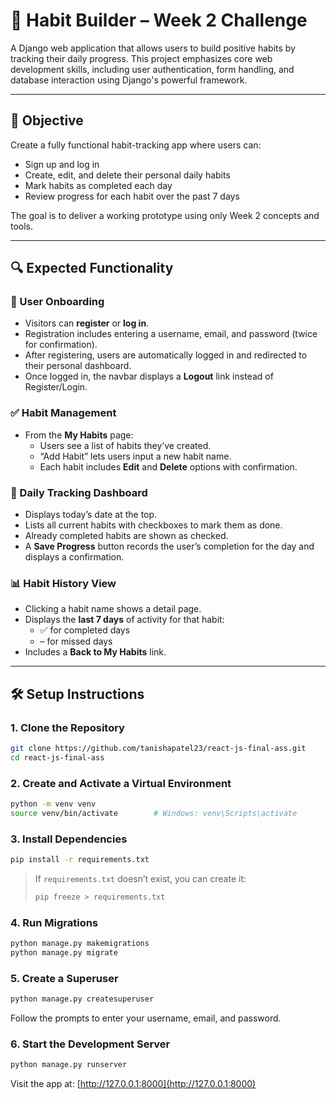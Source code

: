 
# 🧠 Habit Builder – Week 2 Challenge

A Django web application that allows users to build positive habits by tracking their daily progress. This project emphasizes core web development skills, including user authentication, form handling, and database interaction using Django's powerful framework.

---

## 📌 Objective

Create a fully functional habit-tracking app where users can:

- Sign up and log in  
- Create, edit, and delete their personal daily habits  
- Mark habits as completed each day  
- Review progress for each habit over the past 7 days  

The goal is to deliver a working prototype using only Week 2 concepts and tools.

---

## 🔍 Expected Functionality

### 🔐 User Onboarding

- Visitors can **register** or **log in**.
- Registration includes entering a username, email, and password (twice for confirmation).
- After registering, users are automatically logged in and redirected to their personal dashboard.
- Once logged in, the navbar displays a **Logout** link instead of Register/Login.

### ✅ Habit Management

- From the **My Habits** page:
  - Users see a list of habits they’ve created.
  - “Add Habit” lets users input a new habit name.
  - Each habit includes **Edit** and **Delete** options with confirmation.

### 📅 Daily Tracking Dashboard

- Displays today’s date at the top.
- Lists all current habits with checkboxes to mark them as done.
- Already completed habits are shown as checked.
- A **Save Progress** button records the user’s completion for the day and displays a confirmation.

### 📊 Habit History View

- Clicking a habit name shows a detail page.
- Displays the **last 7 days** of activity for that habit:
  - ✅ for completed days
  - – for missed days
- Includes a **Back to My Habits** link.

---

## 🛠️ Setup Instructions

### 1. Clone the Repository

```bash
git clone https://github.com/tanishapatel23/react-js-final-ass.git
cd react-js-final-ass
```

### 2. Create and Activate a Virtual Environment

```bash
python -m venv venv
source venv/bin/activate        # Windows: venv\Scripts\activate
```

### 3. Install Dependencies

```bash
pip install -r requirements.txt
```

> If `requirements.txt` doesn’t exist, you can create it:
> ```bash
> pip freeze > requirements.txt
> ```

### 4. Run Migrations

```bash
python manage.py makemigrations
python manage.py migrate
```

### 5. Create a Superuser

```bash
python manage.py createsuperuser
```

Follow the prompts to enter your username, email, and password.

### 6. Start the Development Server

```bash
python manage.py runserver
```

Visit the app at: [http://127.0.0.1:8000](http://127.0.0.1:8000)
